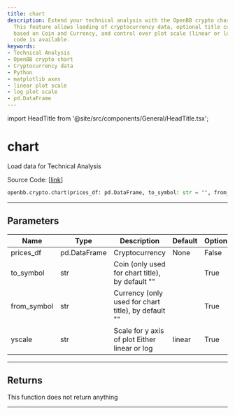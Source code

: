 ```yaml
---
title: chart
description: Extend your technical analysis with the OpenBB crypto chart function.
  This feature allows loading of cryptocurrency data, optional title configuration
  based on Coin and Currency, and control over plot scale (linear or log). Source
  code is available.
keywords:
- Technical Analysis
- OpenBB crypto chart
- Cryptocurrency data
- Python
- matplotlib axes
- linear plot scale
- log plot scale
- pd.DataFrame
---
```


import HeadTitle from '@site/src/components/General/HeadTitle.tsx';

<HeadTitle title="chart - Crypto - Reference | OpenBB SDK Docs" />

# chart

Load data for Technical Analysis

Source Code: [[link](https://github.com/OpenBB-finance/OpenBBTerminal/tree/main/openbb_terminal/cryptocurrency/cryptocurrency_helpers.py#L747)]

```python
openbb.crypto.chart(prices_df: pd.DataFrame, to_symbol: str = "", from_symbol: str = "", source: str = "", exchange: str = "", interval: str = "", external_axes: Optional[list[matplotlib.axes._axes.Axes]] = None, yscale: str = "linear")
```

---

## Parameters

| Name | Type | Description | Default | Optional |
| ---- | ---- | ----------- | ------- | -------- |
| prices_df | pd.DataFrame | Cryptocurrency | None | False |
| to_symbol | str | Coin (only used for chart title), by default "" |  | True |
| from_symbol | str | Currency (only used for chart title), by default "" |  | True |
| yscale | str | Scale for y axis of plot Either linear or log | linear | True |


---

## Returns

This function does not return anything

---
